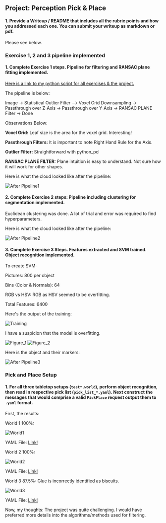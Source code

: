 ## Project: Perception Pick & Place

#### 1. Provide a Writeup / README that includes all the rubric points and how you addressed each one.  You can submit your writeup as markdown or pdf.  

Please see below.

### Exercise 1, 2 and 3 pipeline implemented
#### 1. Complete Exercise 1 steps. Pipeline for filtering and RANSAC plane fitting implemented.

[Here is a link to my python script for all exercises & the project.](https://github.com/priteshgudge/pick_place_3dperception/blob/master/pr2_robot/scripts/project_impl_script_2.py)



The pipeline is below:

Image -> Statistical Outlier Filter --> Voxel Grid Downsampling -> Passthrough over Z-Axis -> Passthrough over Y-Axis  ->
RANSAC PLANE Filter -> Done

Observations Below:

**Voxel Grid:** Leaf size is the area for the voxel grid. Interesting!

**Passthrough Filters:** It is important to note Right Hand Rule for the Axis. 

**Outlier Filter:** Straightforward with python_pcl

**RANSAC PLANE FILTER:** Plane intuition is easy to understand. Not sure how it will work for other shapes.

Here is what the cloud looked like after the pipeline:

![After Pipeline1](https://github.com/priteshgudge/pick_place_3dperception/raw/master/images/afterpipeline1.png)

#### 2. Complete Exercise 2 steps: Pipeline including clustering for segmentation implemented.  

Euclidean clustering was done. A lot of trial and error was required to find hyperparameters.

Here is what the cloud looked like after the pipeline:

![After Pipeline2](https://github.com/priteshgudge/pick_place_3dperception/raw/master/images/afterpipeline2.png)

#### 3. Complete Exercise 3 Steps.  Features extracted and SVM trained.  Object recognition implemented.

To create SVM:

Pictures: 800 per object

Bins (Color & Normals): 64

RGB vs HSV: RGB as HSV seemed to be overfitting.

Total Features: 6400


Here's the output of the training:

![Training](https://github.com/priteshgudge/pick_place_3dperception/raw/master/images/training.png)

I have a suspicion that the model is overfitting.

![Figure_1](https://github.com/priteshgudge/pick_place_3dperception/raw/master/images/figure_1.png)
![Figure_2](https://github.com/priteshgudge/pick_place_3dperception/raw/master/images/figure_2.png)

Here is the object and their markers:

![After Pipeline3](https://github.com/priteshgudge/pick_place_3dperception/raw/master/images/afterpipeline3.png)


### Pick and Place Setup

#### 1. For all three tabletop setups (`test*.world`), perform object recognition, then read in respective pick list (`pick_list_*.yaml`). Next construct the messages that would comprise a valid `PickPlace` request output them to `.yaml` format.

First, the results:

World 1 100%:

![World1](https://github.com/priteshgudge/pick_place_3dperception/raw/master/images/world1.png)

YAML File: [Link!](https://raw.githubusercontent.com/priteshgudge/pick_place_3dperception/master/pr2_robot/scripts/output_files/output_1.yaml)

World 2 100%:

![World2](https://github.com/priteshgudge/pick_place_3dperception/raw/master/images/world2.png)

YAML File: [Link!](https://raw.githubusercontent.com/priteshgudge/pick_place_3dperception/master/pr2_robot/scripts/output_files/output_2.yaml)

World 3 87.5%: Glue is incorrectly identified as biscuits.

![World3](https://github.com/priteshgudge/pick_place_3dperception/raw/master/images/world3.png)

YAML File: [Link!](https://raw.githubusercontent.com/priteshgudge/pick_place_3dperception/master/pr2_robot/scripts/output_files/output_3.yaml)

Now, my thoughts:
The project was quite challenging. I would have preferred more details into the algorithms/methods used for filtering.
